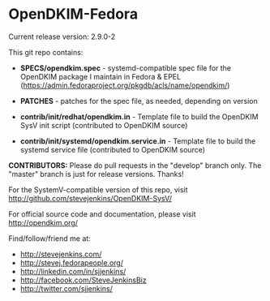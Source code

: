 OpenDKIM-Fedora
===============
Current release version: 2.9.0-2

This git repo contains:

- **SPECS/opendkim.spec** - systemd-compatible spec file for the OpenDKIM package I maintain in Fedora & EPEL (https://admin.fedoraproject.org/pkgdb/acls/name/opendkim/)

- **PATCHES** - patches for the spec file, as needed, depending on version

- **contrib/init/redhat/opendkim.in** - Template file to build the OpenDKIM SysV init script (contributed to OpenDKIM source)

- **contrib/init/systemd/opendkim.service.in** - Template file to build the systemd service file (contributed to OpenDKIM source)

**CONTRIBUTORS:** Please do pull requests in the "develop" branch only. The "master" branch is just for release versions. Thanks!

For the SystemV-compatible version of this repo, visit http://github.com/stevejenkins/OpenDKIM-SysV/

For official source code and documentation, please visit http://opendkim.org/

Find/follow/friend me at:
- http://stevejenkins.com/
- http://stevej.fedorapeople.org/
- http://linkedin.com/in/sjjenkins/
- http://facebook.com/SteveJenkinsBiz
- http://twitter.com/sjjenkins/
